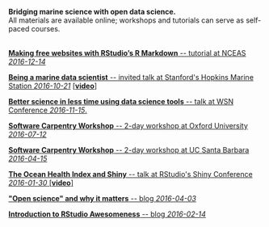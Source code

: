 **Bridging marine science with open data science.**  
All materials are available online; workshops and tutorials can serve as self-paced courses.
<br>
<br>

[**Making free websites with RStudio’s R Markdown**  --  tutorial at NCEAS *2016-12-14*](https://jules32.github.io/rmarkdown-website-tutorial/) 

[**Being a marine data scientist**  --  invited talk at Stanford's Hopkins Marine Station *2016-10-21*](https://jules32.github.io/opensci-talk/#1) [\[]()[**video**\]](http://seawater.stanford.edu/Lowndes.mp4)

[**Better science in less time using data science tools**  --  talk at WSN Conference *2016-11-15*.](https://jules32.github.io/opensci-talk/short#1)

[**Software Carpentry Workshop**  --  2-day workshop at Oxford University *2016-07-12*](http://jules32.github.io/2016-07-12-Oxford/overview/)

[**Software Carpentry Workshop**  --  2-day workshop at UC Santa Barbara *2016-04-15*](http://remi-daigle.github.io/2016-04-15-UCSB/overview/)

[**The Ocean Health Index and Shiny**  --  talk at RStudio's Shiny Conference *2016-01-30* ](http://ohi-science.org/ohimanual/tutorials/ohi_shiny/#1)
[\[]()[**video**\]](https://www.rstudio.com/resources/videos/ocean-health-index-analysis-with-shiny/)

[**"Open science" and why it matters**  --  blog *2016-04-03*](http://jules32.github.io/resources/open-science/) 

[**Introduction to RStudio Awesomeness**  --  blog *2016-02-14*](http://jules32.github.io/resources/RStudio_intro/)

